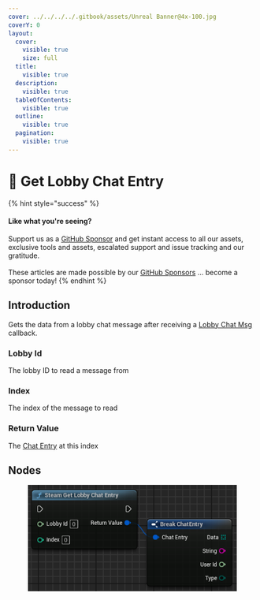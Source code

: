 ```yaml
---
cover: ../../../../.gitbook/assets/Unreal Banner@4x-100.jpg
coverY: 0
layout:
  cover:
    visible: true
    size: full
  title:
    visible: true
  description:
    visible: true
  tableOfContents:
    visible: true
  outline:
    visible: true
  pagination:
    visible: true
---
```


# 🔵 Get Lobby Chat Entry

{% hint style="success" %}
#### Like what you're seeing?

Support us as a [GitHub Sponsor](../../../../become-a-sponsor/) and get instant access to all our assets, exclusive tools and assets, escalated support and issue tracking and our gratitude.\
\
These articles are made possible by our [GitHub Sponsors](../../../../become-a-sponsor/) ... become a sponsor today!
{% endhint %}

## Introduction

Gets the data from a lobby chat message after receiving a [Lobby Chat Msg](lobby-chat-msg.md) callback.

### Lobby Id

The lobby ID to read a message from

### Index

The index of the message to read

### Return Value

The [Chat Entry](../types/chat-entry.md) at this index

## Nodes

<figure><img src="../../../../.gitbook/assets/image (22).png" alt=""><figcaption></figcaption></figure>
